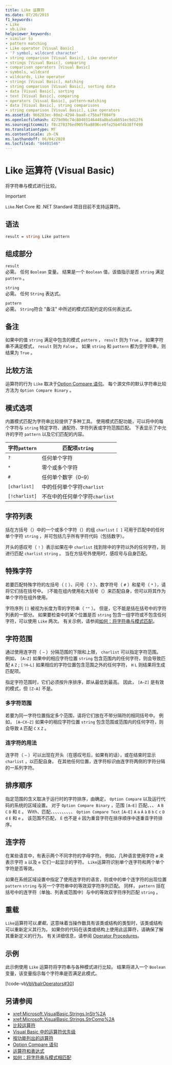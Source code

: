 ```yaml
---
title: Like 运算符
ms.date: 07/20/2015
f1_keywords:
- Like
- vb.Like
helpviewer_keywords:
- similar to
- pattern matching
- Like operator [Visual Basic]
- '? symbol, wildcard character'
- string comparison [Visual Basic], Like operator
- strings [Visual Basic], comparing
- comparison operators [Visual Basic]
- symbols, wildcard
- wildcards, Like operator
- strings [Visual Basic], matching
- string comparison [Visual Basic], sorting data
- data [Visual Basic], sorting
- text [Visual Basic], comparing
- operators [Visual Basic], pattern-matching
- data [Visual Basic], string comparisons
- string comparison [Visual Basic], Like operators
ms.assetid: 966283ec-80e2-4294-baa8-c75baff804f9
ms.openlocfilehash: 4279d90c74c80403146448a8ba5a6051ec9d12f6
ms.sourcegitcommit: f8c270376ed905f6a8896ce0fe25b4f4b38ff498
ms.translationtype: MT
ms.contentlocale: zh-CN
ms.lasthandoff: 06/04/2020
ms.locfileid: "84401546"
---
```

# <a name="like-operator-visual-basic"></a>Like 运算符 (Visual Basic)
将字符串与模式进行比较。  

> [!IMPORTANT]
> `Like`.Net Core 和 .NET Standard 项目目前不支持运算符。

## <a name="syntax"></a>语法  
  
```vb  
result = string Like pattern  
```  
  
## <a name="parts"></a>组成部分  
 `result`  
 必需。 任何 `Boolean` 变量。 结果是一个 `Boolean` 值，该值指示是否 `string` 满足 `pattern` 。  
  
 `string`  
 必需。 任何 `String` 表达式。  
  
 `pattern`  
 必需。 `String`符合 "备注" 中所述的模式匹配约定的任何表达式。  
  
## <a name="remarks"></a>备注  
 如果中的值 `string` 满足中包含的模式 `pattern` ， `result` 则为 `True` 。 如果字符串不满足模式， `result` 则为 `False` 。 如果 `string` 和 `pattern` 都为空字符串，则结果为 `True` 。  
  
## <a name="comparison-method"></a>比较方法  
 运算符的行为 `Like` 取决于[Option Compare 语句](../statements/option-compare-statement.md)。 每个源文件的默认字符串比较方法为 `Option Compare Binary` 。  
  
## <a name="pattern-options"></a>模式选项  
 内置模式匹配为字符串比较提供了多种工具。 使用模式匹配功能，可以将中的每个字符与 `string` 特定字符、通配符、字符列表或字符范围匹配。 下表显示了中允许的字符 `pattern` 以及它们匹配的内容。  
  
|字符`pattern`|匹配项`string`|  
|-----------------------------|-------------------------|  
|`?`|任何单个字符|  
|`*`|零个或多个字符|  
|`#`|任何单个数字（0–9）|  
|`[charlist]`|中的任何单个字符`charlist`|  
|`[!charlist]`|不在中的任何单个字符`charlist`|  
  
## <a name="character-lists"></a>字符列表  
 括在方括号（）中的一个或多个字符（）的组 `charlist` `[ ]` 可用于匹配中的任何单个字符 `string` ，并可包括几乎所有字符代码（包括数字）。  
  
 开头的感叹号（ `!` ）表示如果在中 `charlist` 找到除中的字符以外的任何字符，则进行匹配 `charlist` `string` 。 当在方括号外使用时，感叹号与自身匹配。  
  
## <a name="special-characters"></a>特殊字符  
 若要匹配特殊字符的左括号（ `[` ）、问号（ `?` ）、数字符号（ `#` ）和星号（ `*` ），请将它们括在括号中。 `]`不能在组内使用右大括号（）来匹配自身，但可以将其作为单个字符在组外使用。  
  
 字符序列 `[]` 被视为长度为零的字符串（ `""` ）。 但是，它不能是括在括号中的字符列表的一部分。 如果要检查中的某个位置是否 `string` 包含一组字符或不包含任何字符，可以使用 `Like` 两次。 有关示例，请参阅[如何：将字符串与模式匹配](../../programming-guide/language-features/operators-and-expressions/how-to-match-a-string-against-a-pattern.md)。  
  
## <a name="character-ranges"></a>字符范围  
 通过使用连字符（ `–` ）分隔范围的下限和上限， `charlist` 可以指定字符范围。 例如， `[A–Z]` 如果中的相应字符位置 `string` 包含范围内的任何字符，则会导致匹配 `A` `Z` ; `[!H–L]` 如果相应的字符位置包含范围之外的任何字符， `H` `L` 则结果将生成匹配项。  
  
 指定字符范围时，它们必须按升序排序，即从最低到最高。 因此， `[A–Z]` 是有效的模式，但 `[Z–A]` 不是。  
  
### <a name="multiple-character-ranges"></a>多字符范围  
 若要为同一字符位置指定多个范围，请将它们放在不带分隔符的相同括号中。 例如， `[A–CX–Z]` 如果中的相应字符位置 `string` 包含范围或范围内的任何字符，则会导致 `A` 匹配 `C` `X` `Z` 。  
  
### <a name="usage-of-the-hyphen"></a>连字符的用法  
 连字符（ `–` ）可以出现在开头（在感叹号后，如果有的话），或在结束时显示 `charlist` ，以匹配自身。 在其他任何位置，连字符标识由连字符两侧的字符分隔的一系列字符。  
  
## <a name="collating-sequence"></a>排序顺序  
 指定范围的含义取决于运行时的字符排序，由确定， `Option Compare` 以及运行代码的系统的区域设置。 对于 `Option Compare Binary` ，范围 `[A–E]` 匹配、、、 `A` `B` `C` `D` 和 `E` 。 With、匹配、、、、、、、、、、 `Option Compare Text` `[A–E]` `A` `a` `À` `à` `B` `b` `C` `c` `D` `d` `E` 和 `e` 。 该范围不匹配， `Ê` 也不是 `ê` 因为重音字符在排序顺序中逐重音字符排序。  
  
## <a name="digraph-characters"></a>连字符  
 在某些语言中，有表示两个不同字符的字母字符。 例如，几种语言使用字符 `æ` 来表示字符 `a` 以及 `e` 它们一起显示的字符。 `Like`运算符识别单个连字符和两个单个字符是否等效。  
  
 如果在系统区域设置中指定了使用连字符的语言，则或中的单个连字符的出现位置 `pattern` `string` 与另一个字符串中的等效双字符序列匹配。 同样， `pattern` 括在括号中的连字符（单独、列表或范围中）与中的等效双字符序列匹配 `string` 。  
  
## <a name="overloading"></a>重载  
 `Like`运算符可以*重载*，这意味着当操作数具有该类或结构的类型时，该类或结构可以重新定义其行为。 如果你的代码在该类或结构上使用此运算符，请确保了解其重新定义的行为。 有关详细信息，请参阅 [Operator Procedures](../../programming-guide/language-features/procedures/operator-procedures.md)。  
  
## <a name="example"></a>示例  
 此示例使用 `Like` 运算符将字符串与各种模式进行比较。 结果将进入一个 `Boolean` 变量，该变量指示每个字符串是否满足此模式。  
  
 [!code-vb[VbVbalrOperators#30](~/samples/snippets/visualbasic/VS_Snippets_VBCSharp/VbVbalrOperators/VB/Class1.vb#30)]  
  
## <a name="see-also"></a>另请参阅

- <xref:Microsoft.VisualBasic.Strings.InStr%2A>
- <xref:Microsoft.VisualBasic.Strings.StrComp%2A>
- [比较运算符](comparison-operators.md)
- [Visual Basic 中的运算符优先级](operator-precedence.md)
- [按功能列出的运算符](operators-listed-by-functionality.md)
- [Option Compare 语句](../statements/option-compare-statement.md)
- [运算符和表达式](../../programming-guide/language-features/operators-and-expressions/index.md)
- [如何：将字符串与模式相匹配](../../programming-guide/language-features/operators-and-expressions/how-to-match-a-string-against-a-pattern.md)

